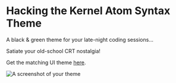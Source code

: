 # Hacking the Kernel Atom Syntax Theme

A black & green theme for your late-night coding sessions...

Satiate your old-school CRT nostalgia!

Get the matching UI theme [here](https://www.github.com/heisian/hacking-the-kernel-ui).

![A screenshot of your theme](https://raw.githubusercontent.com/heisian/hacking-the-kernel/master/screenshot.jpg)
